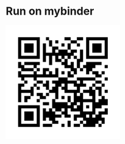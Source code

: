 # Run on mybinder
[![Binder](qr-code.png)](https://mybinder.org/v2/gh/patrickhaddadteaching/bf_analysis/main?urlpath=voila%2Frender%2Fbf_analysis_binder.ipynb)
